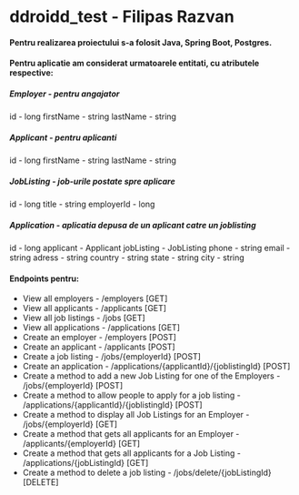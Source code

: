 # ddroidd_test - Filipas Razvan

#### Pentru realizarea proiectului s-a folosit Java, Spring Boot, Postgres.
#### Pentru aplicatie am considerat urmatoarele entitati, cu atributele respective:


##### Employer - pentru angajator
id - long
firstName - string
lastName - string

##### Applicant - pentru aplicanti
id - long
firstName - string
lastName - string

##### JobListing - job-urile postate spre aplicare
id - long
title - string
employerId - long

##### Application - aplicatia depusa de un aplicant catre un joblisting
id - long
applicant - Applicant
jobListing - JobListing
phone - string
email - string
adress - string
country - string
state - string
city - string


#### Endpoints pentru:
- View all employers - /employers [GET]
- View all applicants - /applicants [GET]
- View all job listings - /jobs [GET]
- View all applications - /applications [GET]
- Create an employer - /employers [POST]
- Create an applicant - /applicants [POST]
- Create a job listing - /jobs/{employerId} [POST]
- Create an application - /applications/{applicantId}/{joblistingId} [POST]
- Create a method to add a new Job Listing for one of the Employers - /jobs/{employerId} [POST]
- Create a method to allow people to apply for a job listing - /applications/{applicantId}/{joblistingId} [POST]
- Create a method to display all Job Listings for an Employer - /jobs/{employerId} [GET]
- Create a method that gets all applicants for an Employer - /applicants/{employerId} [GET]
- Create a method that gets all applicants for a Job Listing - /applications/{jobListingId} [GET]
- Create a method to delete a job listing - /jobs/delete/{jobListingId} [DELETE]

